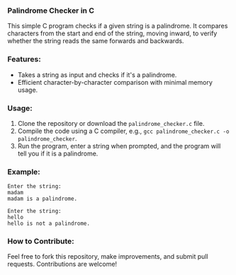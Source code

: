 ### Palindrome Checker in C

This simple C program checks if a given string is a palindrome. It compares characters from the start and end of the string, moving inward, to verify whether the string reads the same forwards and backwards. 

### Features:
- Takes a string as input and checks if it's a palindrome.
- Efficient character-by-character comparison with minimal memory usage.

### Usage:
1. Clone the repository or download the `palindrome_checker.c` file.
2. Compile the code using a C compiler, e.g., `gcc palindrome_checker.c -o palindrome_checker`.
3. Run the program, enter a string when prompted, and the program will tell you if it is a palindrome.

### Example:
```
Enter the string:
madam
madam is a palindrome.

Enter the string:
hello
hello is not a palindrome.
```

### How to Contribute:
Feel free to fork this repository, make improvements, and submit pull requests. Contributions are welcome!

